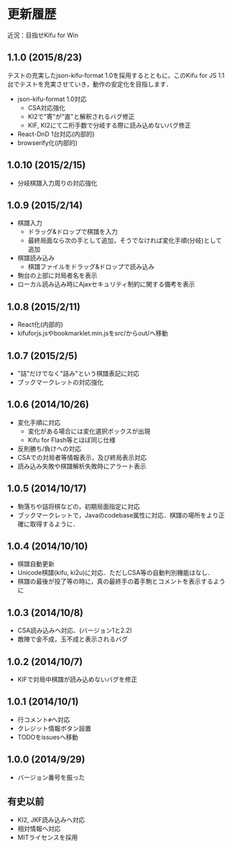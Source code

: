 # 更新履歴

近況：目指せKifu for Win

## 1.1.0 (2015/8/23)

テストの充実したjson-kifu-format 1.0を採用するとともに，このKifu for JS 1.1台でテストを充実させていき，動作の安定化を目指します．

* json-kifu-format 1.0対応
	* CSA対応強化
	* KI2で"寄"が"直"と解釈されるバグ修正
	* KIF, KI2にて二桁手数で分岐する際に読み込めないバグ修正
* React-DnD 1台対応(内部的)
* browserify化(内部的)

## 1.0.10 (2015/2/15)

* 分岐棋譜入力周りの対応強化

## 1.0.9 (2015/2/14)

* 棋譜入力
	* ドラッグ&ドロップで棋譜を入力
	* 最終局面なら次の手として追加，そうでなければ変化手順(分岐)として追加
* 棋譜読み込み
	* 棋譜ファイルをドラッグ&ドロップで読み込み
* 駒台の上部に対局者名を表示
* ローカル読み込み時にAjaxセキュリティ制約に関する備考を表示

## 1.0.8 (2015/2/11)

* React化(内部的)
* kifuforjs.jsやbookmarklet.min.jsをsrc/からout/へ移動

## 1.0.7 (2015/2/5)

* "詰"だけでなく"詰み"という棋譜表記に対応
* ブックマークレットの対応強化

## 1.0.6 (2014/10/26)

* 変化手順に対応
	* 変化がある場合には変化選択ボックスが出現
	* Kifu for Flash等とほぼ同じ仕様
* 反則勝ち/負けへの対応
* CSAでの対局者等情報表示，及び終局表示対応
* 読み込み失敗や棋譜解析失敗時にアラート表示

## 1.0.5 (2014/10/17)

* 駒落ちや詰将棋などの，初期局面指定に対応
* ブックマークレットで，Javaのcodebase属性に対応．棋譜の場所をより正確に取得するように．

## 1.0.4 (2014/10/10)

* 棋譜自動更新
* Unicode棋譜(kifu, ki2u)に対応．ただしCSA等の自動判別機能はなし．
* 棋譜の最後が投了等の時に，真の最終手の着手駒とコメントを表示するように

## 1.0.3 (2014/10/8)

* CSA読み込みへ対応．(バージョン1と2.2)
* 敵陣で金不成，玉不成と表示されるバグ

## 1.0.2 (2014/10/7)

* KIFで対局中棋譜が読み込めないバグを修正

## 1.0.1 (2014/10/1)

* 行コメント`#`へ対応
* クレジット情報ボタン設置
* TODOをissuesへ移動

## 1.0.0 (2014/9/29)

* バージョン番号を振った

## 有史以前

* KI2, JKF読み込みへ対応
* 相対情報へ対応
* MITライセンスを採用